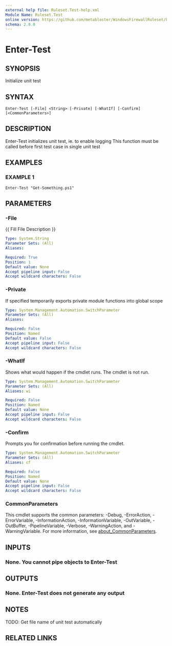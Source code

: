 ```yaml
---
external help file: Ruleset.Test-help.xml
Module Name: Ruleset.Test
online version: https://github.com/metablaster/WindowsFirewallRuleset/blob/master/Modules/Ruleset.Test/Help/en-US/Enter-Test.md
schema: 2.0.0
---
```


# Enter-Test

## SYNOPSIS

Initialize unit test

## SYNTAX

```none
Enter-Test [-File] <String> [-Private] [-WhatIf] [-Confirm] [<CommonParameters>]
```

## DESCRIPTION

Enter-Test initializes unit test, ie.
to enable logging
This function must be called before first test case in single unit test

## EXAMPLES

### EXAMPLE 1

```none
Enter-Test "Get-Something.ps1"
```

## PARAMETERS

### -File

{{ Fill File Description }}

```yaml
Type: System.String
Parameter Sets: (All)
Aliases:

Required: True
Position: 1
Default value: None
Accept pipeline input: False
Accept wildcard characters: False
```

### -Private

If specified temporarily exports private module functions into global scope

```yaml
Type: System.Management.Automation.SwitchParameter
Parameter Sets: (All)
Aliases:

Required: False
Position: Named
Default value: False
Accept pipeline input: False
Accept wildcard characters: False
```

### -WhatIf

Shows what would happen if the cmdlet runs.
The cmdlet is not run.

```yaml
Type: System.Management.Automation.SwitchParameter
Parameter Sets: (All)
Aliases: wi

Required: False
Position: Named
Default value: None
Accept pipeline input: False
Accept wildcard characters: False
```

### -Confirm

Prompts you for confirmation before running the cmdlet.

```yaml
Type: System.Management.Automation.SwitchParameter
Parameter Sets: (All)
Aliases: cf

Required: False
Position: Named
Default value: None
Accept pipeline input: False
Accept wildcard characters: False
```

### CommonParameters

This cmdlet supports the common parameters: -Debug, -ErrorAction, -ErrorVariable, -InformationAction, -InformationVariable, -OutVariable, -OutBuffer, -PipelineVariable, -Verbose, -WarningAction, and -WarningVariable. For more information, see [about_CommonParameters](http://go.microsoft.com/fwlink/?LinkID=113216).

## INPUTS

### None. You cannot pipe objects to Enter-Test

## OUTPUTS

### None. Enter-Test does not generate any output

## NOTES

TODO: Get file name of unit test automatically

## RELATED LINKS
